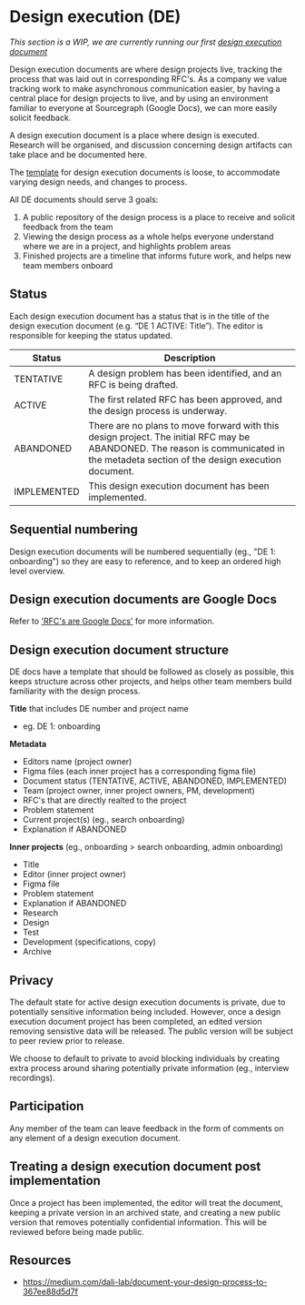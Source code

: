 # Design execution (DE)

*This section is a WIP, we are currently running our first [design execution document](https://docs.google.com/document/d/1xjygvhxjWekkhstlTch5q7x2N3L7uKMIG8Pq9IbWCaI/edit#)*

Design execution documents are where design projects live, tracking the process that was laid out in corresponding RFC's. As a company we value tracking work to make asynchronous communication easier, by having a central place for design projects to live, and by using an environment familiar to everyone at Sourcegraph (Google Docs), we can more easily solicit feedback.

A design execution document is a place where design is executed. Research will be organised, and discussion concerning design artifacts can take place and be documented here.

The [template](https://docs.google.com/document/d/12qT1U_ogBBY1ED6XlG-3MnbeOzCuYrnvoU7inpUMtPM/edit#) for design execution documents is loose, to accommodate varying design needs, and changes to process. 

All DE documents should serve 3 goals:

1. A public repository of the design process is a place to receive and solicit feedback from the team
2. Viewing the design process as a whole helps everyone understand where we are in a project, and highlights problem areas
3. Finished projects are a timeline that informs future work, and helps new team members onboard

## Status

Each design execution document has a status that is in the title of the design execution document (e.g. “DE 1 ACTIVE: Title”). The editor is responsible for keeping the status updated.

| Status | Description |
|-------|-------------|
| TENTATIVE | A design problem has been identified, and an RFC is being drafted. |
| ACTIVE | The first related RFC has been approved, and the design process is underway. |
| ABANDONED | There are no plans to move forward with this design project. The initial RFC may be ABANDONED. The reason is communicated in the metadeta section of the design execution document. |
| IMPLEMENTED | This design execution document has been implemented. |

## Sequential numbering

Design execution documents will be numbered sequentially (eg., "DE 1: onboarding") so they are easy to reference, and to keep an ordered high level overview.

## Design execution documents are Google Docs

Refer to ['RFC's are Google Docs'](https://about.sourcegraph.com/handbook/communication/rfcs#rfcs-are-google-docs) for more information.

## Design execution document structure

DE docs have a template that should be followed as closely as possible, this keeps structure across other projects, and helps other team members build familiarity with the design process.

**Title** that includes DE number and project name
- eg. DE 1: onboarding

**Metadata**
- Editors name (project owner)
- Figma files (each inner project has a corresponding figma file)
- Document status (TENTATIVE, ACTIVE, ABANDONED, IMPLEMENTED)
- Team (project owner, inner project owners, PM, development)
- RFC's that are directly realted to the project
- Problem statement
- Current project(s) (eg., search onboarding)
- Explanation if ABANDONED

**Inner projects** (eg., onboarding > search onboarding, admin onboarding) 
- Title
- Editor (inner project owner)
- Figma file
- Problem statement
- Explanation if ABANDONED
- Research
- Design
- Test
- Development (specifications, copy)
- Archive

## Privacy

The default state for active design execution documents is private, due to potentially sensitive information being included. However, once a design execution document project has been completed, an edited version removing sensistive data will be released. The public version will be subject to peer review prior to release.

We choose to default to private to avoid blocking individuals by creating extra process around sharing potentially private information (eg., interview recordings).

## Participation

Any member of the team can leave feedback in the form of comments on any element of a design execution document.

## Treating a design execution document post implementation

Once a project has been implemented, the editor will treat the document, keeping a private version in an archived state, and creating a new public version that removes potentially confidential information. This will be reviewed before being made public.

## Resources

- https://medium.com/dali-lab/document-your-design-process-to-367ee88d5d7f

